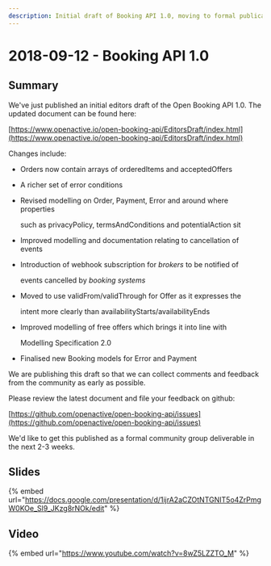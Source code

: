 ```yaml
---
description: Initial draft of Booking API 1.0, moving to formal publication
---
```


# 2018-09-12 - Booking API 1.0

## Summary

We've just published an initial editors draft of the Open Booking API 1.0. The updated document can be found here:

[https://www.openactive.io/open-booking-api/EditorsDraft/index.html](https://www.openactive.io/open-booking-api/EditorsDraft/index.html)

Changes include:

* Orders now contain arrays of orderedItems and acceptedOffers
* A richer set of error conditions
*   Revised modelling on Order, Payment, Error and around where properties

    such as privacyPolicy, termsAndConditions and potentialAction sit
* Improved modelling and documentation relating to cancellation of events
*   Introduction of webhook subscription for _brokers_ to be notified of

    events cancelled by _booking systems_
*   Moved to use validFrom/validThrough for Offer as it expresses the

    intent more clearly than availabilityStarts/availabilityEnds
*   Improved modelling of free offers which brings it into line with

    Modelling Specification 2.0
* Finalised new Booking models for Error and Payment

We are publishing this draft so that we can collect comments and feedback from the community as early as possible.

Please review the latest document and file your feedback on github:

[https://github.com/openactive/open-booking-api/issues](https://github.com/openactive/open-booking-api/issues)

We'd like to get this published as a formal community group deliverable in the next 2-3 weeks.

## Slides

{% embed url="https://docs.google.com/presentation/d/1ijrA2aCZOtNTGNIT5o4ZrPmgW0KOe_Sl9_JKzg8rNOk/edit" %}

## Video

{% embed url="https://www.youtube.com/watch?v=8wZ5LZZTO_M" %}
